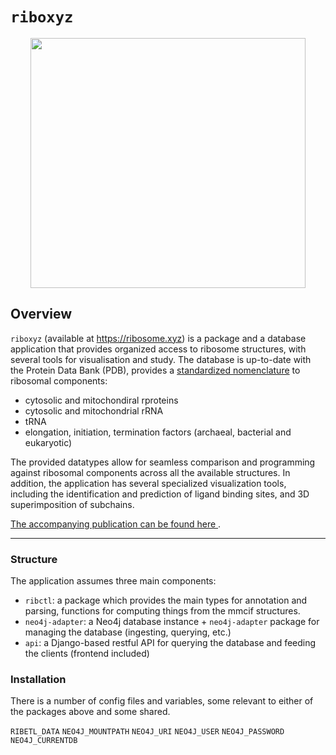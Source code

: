 
# `riboxyz`

<p align="center">
<img src="./logo.png" height="400" width="440" >
</p>


## Overview

`riboxyz` (available at https://ribosome.xyz) is a package and a database application that provides organized access to ribosome structures, with several tools for visualisation and study. The database is up-to-date with the Protein Data Bank (PDB), provides a [standardized nomenclature](https://github.com/rtviii/riboxyz/blob/master/ribctl/lib/ribosome_types/types_ribosome.py) to ribosomal components:

- cytosolic and mitochondiral rproteins
- cytosolic and mitochondrial rRNA
- tRNA
- elongation, initiation, termination factors  (archaeal, bacterial and eukaryotic)

The provided datatypes allow for seamless comparison and programming against ribosomal components across all the available structures. In addition, the application has several specialized visualization tools, including the identification and prediction of ligand binding sites, and 3D superimposition of subchains.


[ The accompanying publication can be found here ](https://academic.oup.com/nar/article/51/D1/D509/6777803).


------------------------------------------------------------------------------------------

### Structure

The application assumes three main components:

- `ribctl`: a package which provides the main types for annotation and parsing, functions for computing things from the mmcif structures.
- `neo4j-adapter`: a Neo4j database instance + `neo4j-adapter` package for managing the database (ingesting, querying, etc.)
- `api`: a Django-based restful API for querying the database and feeding the clients (frontend included)


### Installation

There is a number of config files and variables, some relevant to either of the packages above and some shared.

`RIBETL_DATA`
`NEO4J_MOUNTPATH`
`NEO4J_URI`
`NEO4J_USER`
`NEO4J_PASSWORD`
`NEO4J_CURRENTDB`